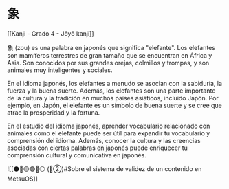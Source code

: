 # 象

[[Kanji - Grado 4 - Jôyô kanji]]

象 (zou) es una palabra en japonés que significa "elefante". Los elefantes son mamíferos terrestres de gran tamaño que se encuentran en África y Asia. Son conocidos por sus grandes orejas, colmillos y trompas, y son animales muy inteligentes y sociales.

En el idioma japonés, los elefantes a menudo se asocian con la sabiduría, la fuerza y la buena suerte. Además, los elefantes son una parte importante de la cultura y la tradición en muchos países asiáticos, incluido Japón. Por ejemplo, en Japón, el elefante es un símbolo de buena suerte y se cree que atrae la prosperidad y la fortuna.

En el estudio del idioma japonés, aprender vocabulario relacionado con animales como el elefante puede ser útil para expandir tu vocabulario y comprensión del idioma. Además, conocer la cultura y las creencias asociadas con ciertas palabras en japonés puede enriquecer tu comprensión cultural y comunicativa en japonés.


![[⚫🔴🟡🟢🔵⚪ (🔴②)#Sobre el sistema de validez de un contenido en MetsuOS]]